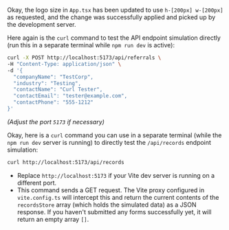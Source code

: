 
Okay, the logo size in `App.tsx` has been updated to use `h-[200px] w-[200px]` as requested, and the change was successfully applied and picked up by the development server.

Here again is the `curl` command to test the API endpoint simulation directly (run this in a separate terminal while `npm run dev` is active):

```bash
curl -X POST http://localhost:5173/api/referrals \
-H "Content-Type: application/json" \
-d '{
  "companyName": "TestCorp",
  "industry": "Testing",
  "contactName": "Curl Tester",
  "contactEmail": "tester@example.com",
  "contactPhone": "555-1212"
}'
```
*(Adjust the port `5173` if necessary)*


Okay, here is a `curl` command you can use in a separate terminal (while the `npm run dev` server is running) to directly test the `/api/records` endpoint simulation:

```bash
curl http://localhost:5173/api/records
```

*   Replace `http://localhost:5173` if your Vite dev server is running on a different port.
*   This command sends a GET request. The Vite proxy configured in `vite.config.ts` will intercept this and return the current contents of the `recordsStore` array (which holds the simulated data) as a JSON response. If you haven't submitted any forms successfully yet, it will return an empty array `[]`.


